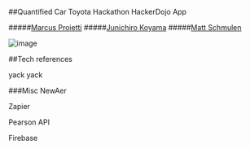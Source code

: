 

##Quantified Car Toyota Hackathon HackerDojo App

#####[Marcus Proietti](https://plus.google.com/u/0/111176427003335574517/about)
#####[Junichiro Koyama](https://plus.google.com/u/0/114106978812168949525/about)
#####[Matt Schmulen](https://plus.google.com/u/0/+MattSchmulen/about)

![image](https://raw.github.com/mschmulen/somethingeasy/master/screenshots/flow.png)

##Tech references 


yack
yack



###Misc
NewAer

Zapier 

Pearson API

Firebase

